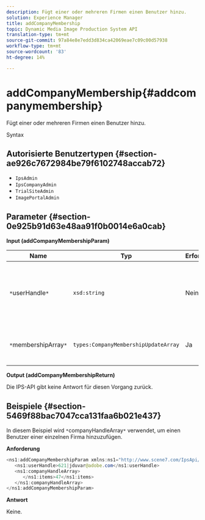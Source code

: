 ```yaml
---
description: Fügt einer oder mehreren Firmen einen Benutzer hinzu.
solution: Experience Manager
title: addCompanyMembership
topic: Dynamic Media Image Production System API
translation-type: tm+mt
source-git-commit: 97a84e8e7edd3d834ca42069eae7c09c00d57938
workflow-type: tm+mt
source-wordcount: '83'
ht-degree: 14%

---
```



# addCompanyMembership{#addcompanymembership}

Fügt einer oder mehreren Firmen einen Benutzer hinzu.

Syntax

## Autorisierte Benutzertypen {#section-ae926c7672984be79f6102748accab72}

* `IpsAdmin`
* `IpsCompanyAdmin`
* `TrialSiteAdmin`
* `ImagePortalAdmin`

## Parameter {#section-0e925b91d63e48aa91f0b0014e6a0cab}

**Input (addCompanyMembershipParam)**

| Name | Typ | Erforderlich | Beschreibung |
|---|---|---|---|
| `*`userHandle`*` | `xsd:string` | Nein | Das Handle des Benutzers, dessen Mitgliedschaft Sie hinzufügen möchten. |
| `*`membershipArray`*` | `types:CompanyMembershipUpdateArray` | Ja | Eine Reihe von Firmen, denen Sie den Benutzer hinzufügen. |

**Output (addCompanyMembershipReturn)**

Die IPS-API gibt keine Antwort für diesen Vorgang zurück.

## Beispiele {#section-5469f88bac7047cca131faa6b021e437}

In diesem Beispiel wird `*`companyHandleArray`*` verwendet, um einen Benutzer einer einzelnen Firma hinzuzufügen.

**Anforderung**

```java
<ns1:addCompanyMembershipParam xmlns:ns1="http://www.scene7.com/IpsApi/xsd">
   <ns1:userHandle>621|jduvar@adobe.com</ns1:userHandle>
   <ns1:companyHandleArray>
      </ns1:items>47</ns1:items>
   </ns1:companyHandleArray>
</ns1:addCompanyMembershipParam>
```

**Antwort**

Keine.
